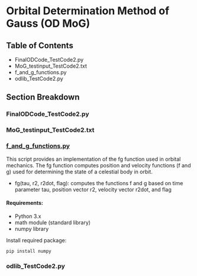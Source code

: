 # Orbital Determination Method of Gauss (OD MoG)

## Table of Contents
- FinalODCode_TestCode2.py
- MoG_testinput_TestCode2.txt
- f_and_g_functions.py
- odlib_TestCode2.py

## Section Breakdown

### FinalODCode_TestCode2.py

### MoG_testinput_TestCode2.txt

### [f_and_g_functions.py](https://github.com/diipakshii/SSP/blob/main/OD_MoG_submission/f_and_g_functions.py)
This script provides an implementation of the fg function used in orbital mechanics. The fg function computes position and velocity functions (f and g) used for determining the state of a celestial body in orbit.
- fg(tau, r2, r2dot, flag): computes the functions f and g based on time parameter tau, position vector r2, velocity vector r2dot, and flag

#### Requirements:
- Python 3.x
- math module (standard library)
- numpy library
  
Install required package:
```
pip install numpy
```

### odlib_TestCode2.py
